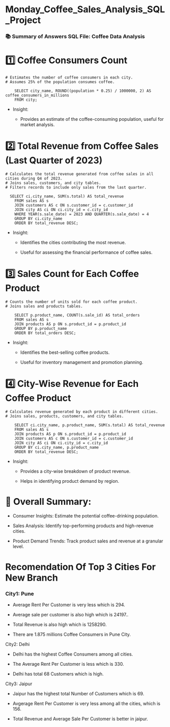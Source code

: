 # Monday_Coffee_Sales_Analysis_SQL_Project

### 📚 Summary of Answers SQL File: Coffee Data Analysis

# 1️⃣ Coffee Consumers Count
	# Estimates the number of coffee consumers in each city.
	# Assumes 25% of the population consumes coffee.
		
		SELECT city_name, ROUND((population * 0.25) / 1000000, 2) AS coffee_consumers_in_millions
		FROM city;
	
 * Insight:

     * Provides an estimate of the coffee-consuming population, useful for market analysis.

# 2️⃣ Total Revenue from Coffee Sales (Last Quarter of 2023)
	# Calculates the total revenue generated from coffee sales in all cities during Q4 of 2023.
	# Joins sales, customers, and city tables.
	# Filters records to include only sales from the last quarter.
		 
      SELECT ci.city_name, SUM(s.total) AS total_revenue
    	FROM sales AS s
    	JOIN customers AS c ON s.customer_id = c.customer_id
    	JOIN city AS ci ON ci.city_id = c.city_id
    	WHERE YEAR(s.sale_date) = 2023 AND QUARTER(s.sale_date) = 4
    	GROUP BY ci.city_name
    	ORDER BY total_revenue DESC;
* Insight:

    * Identifies the cities contributing the most revenue.
		
    * Useful for assessing the financial performance of coffee sales.

# 3️⃣ Sales Count for Each Coffee Product
	
	# Counts the number of units sold for each coffee product.
	# Joins sales and products tables.

		SELECT p.product_name, COUNT(s.sale_id) AS total_orders
		FROM sales AS s
		JOIN products AS p ON s.product_id = p.product_id
		GROUP BY p.product_name
		ORDER BY total_orders DESC;
* Insight:

    * Identifies the best-selling coffee products.

    * Useful for inventory management and promotion planning.

# 4️⃣ City-Wise Revenue for Each Coffee Product
	
	# Calculates revenue generated by each product in different cities.
	# Joins sales, products, customers, and city tables.

		SELECT ci.city_name, p.product_name, SUM(s.total) AS total_revenue
		FROM sales AS s
		JOIN products AS p ON s.product_id = p.product_id
		JOIN customers AS c ON s.customer_id = c.customer_id
		JOIN city AS ci ON ci.city_id = c.city_id
		GROUP BY ci.city_name, p.product_name
		ORDER BY total_revenue DESC;
* Insight:
  
    * Provides a city-wise breakdown of product revenue.

    * Helps in identifying product demand by region.

# 🎯 Overall Summary:
	
* Consumer Insights: Estimate the potential coffee-drinking population.
	
* Sales Analysis: Identify top-performing products and high-revenue cities.

* Product Demand Trends: Track product sales and revenue at a granular level.


#  Recomendation Of Top 3 Cities For New Branch

### City1: Pune

* Average Rent Per Customer is very less which is 294.

* Average sale per customer is also high which is 24197.. 

* Total Revenue is also high which is 1258290.

* There are 1.875 millions Coffee Consumers in Pune City.

City2: Delhi

* Delhi has the highest Coffee Consumers among all cities.

*  The Average Rent Per Customer is less which is 330.

* Delhi has total 68 Customers which is high.

City3: Jaipur

* Jaipur has the highest total Number of Customers which is 69.

* Avgerage Rent Per Customer is very less among all the cities, which is 156.

* Total Revenue and Average Sale Per Customer is better in jaipur.


